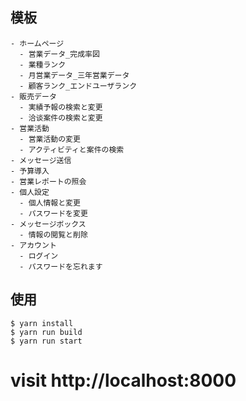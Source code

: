 ## 模板

```
- ホームページ
  - 営業データ_完成率図
  - 業種ランク
  - 月営業データ_三年営業データ
  - 顧客ランク_エンドユーザランク
- 販売データ
  - 実績予報の検索と変更
  - 洽谈案件の検索と変更
- 営業活動
  - 営業活動の変更
  - アクティビティと案件の検索
- メッセージ送信
- 予算導入
- 営業レポートの照会
- 個人設定
  - 個人情報と変更
  - パスワードを変更
- メッセージボックス
  - 情報の閲覧と削除
- アカウント
  - ログイン
  - パスワードを忘れます
```

## 使用

```
$ yarn install
$ yarn run build
$ yarn run start         
```
# visit http://localhost:8000


